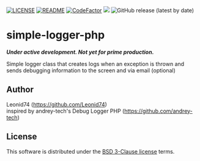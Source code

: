 <div>
  <a href="./LICENSE"><img alt="LICENSE" src="https://img.shields.io/badge/license-BSD-blue.svg?maxAge=43200"></a>
  <a href="./README"><img alt="README" src="https://img.shields.io/badge/Author-Leonid74-blue"></a>  
  <a href="https://www.codefactor.io/repository/github/Leonid74/simple-logger-php"><img src="https://www.codefactor.io/repository/github/Leonid74/simple-logger-php/badge?s=caa55c7725ae9191d09e73419d163faba46968c8" alt="CodeFactor" /></a>
  <a href="https://www.codacy.com?utm_source=github.com&amp;utm_medium=referral&amp;utm_content=Leonid74/simple-logger-php&amp;utm_campaign=Badge_Grade"><img src="https://app.codacy.com/project/badge/Grade/f044eb48469e4e8e9a250c9e72ae69c2"/></a>
  <img alt="GitHub release (latest by date)" src="https://img.shields.io/github/v/release/Leonid74/simple-logger-php">
</div>

# simple-logger-php
***Under active development. Not yet for prime production.***

Simple logger class that creates logs when an exception is thrown and sends debugging information to the screen and via email (optional)


## Author
Leonid74 (https://github.com/Leonid74)  
inspired by andrey-tech's Debug Logger PHP (https://github.com/andrey-tech)


## License
This software is distributed under the [BSD 3-Clause license](./LICENSE) terms.
